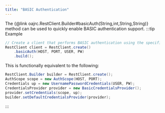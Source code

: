 ```yaml
---
title: "BASIC Authentication"
---
```


The \{@link oajrc.RestClient.Builder#basicAuth(String,int,String,String)\} method
can be used to quickly enable BASIC authentication support.
:::tip Example


```java
// Create a client that performs BASIC authentication using the specified user/pw.
RestClient client = RestClient.create()
    .basicAuth(HOST, PORT, USER, PW)
    .build();
```


This is functionally equivalent to the following:

```java
RestClient.Builder builder = RestClient.create();
AuthScope scope = new AuthScope(HOST, PORT);
Credentials up = new UsernamePasswordCredentials(USER, PW);
CredentialsProvider provider = new BasicCredentialsProvider();
provider.setCredentials(scope, up);
builder.setDefaultCredentialsProvider(provider);

```

:::
